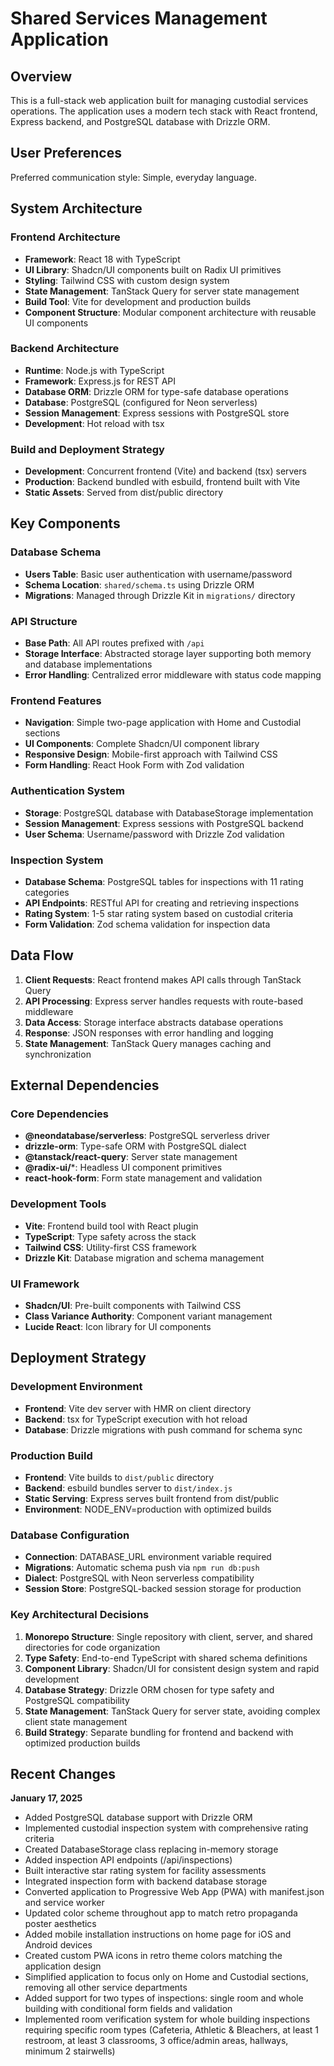 # Shared Services Management Application

## Overview

This is a full-stack web application built for managing custodial services operations. The application uses a modern tech stack with React frontend, Express backend, and PostgreSQL database with Drizzle ORM.

## User Preferences

Preferred communication style: Simple, everyday language.

## System Architecture

### Frontend Architecture
- **Framework**: React 18 with TypeScript
- **UI Library**: Shadcn/UI components built on Radix UI primitives
- **Styling**: Tailwind CSS with custom design system
- **State Management**: TanStack Query for server state management
- **Build Tool**: Vite for development and production builds
- **Component Structure**: Modular component architecture with reusable UI components

### Backend Architecture
- **Runtime**: Node.js with TypeScript
- **Framework**: Express.js for REST API
- **Database ORM**: Drizzle ORM for type-safe database operations
- **Database**: PostgreSQL (configured for Neon serverless)
- **Session Management**: Express sessions with PostgreSQL store
- **Development**: Hot reload with tsx

### Build and Deployment Strategy
- **Development**: Concurrent frontend (Vite) and backend (tsx) servers
- **Production**: Backend bundled with esbuild, frontend built with Vite
- **Static Assets**: Served from dist/public directory

## Key Components

### Database Schema
- **Users Table**: Basic user authentication with username/password
- **Schema Location**: `shared/schema.ts` using Drizzle ORM
- **Migrations**: Managed through Drizzle Kit in `migrations/` directory

### API Structure
- **Base Path**: All API routes prefixed with `/api`
- **Storage Interface**: Abstracted storage layer supporting both memory and database implementations
- **Error Handling**: Centralized error middleware with status code mapping

### Frontend Features
- **Navigation**: Simple two-page application with Home and Custodial sections
- **UI Components**: Complete Shadcn/UI component library
- **Responsive Design**: Mobile-first approach with Tailwind CSS
- **Form Handling**: React Hook Form with Zod validation

### Authentication System
- **Storage**: PostgreSQL database with DatabaseStorage implementation
- **Session Management**: Express sessions with PostgreSQL backend
- **User Schema**: Username/password with Drizzle Zod validation

### Inspection System
- **Database Schema**: PostgreSQL tables for inspections with 11 rating categories
- **API Endpoints**: RESTful API for creating and retrieving inspections
- **Rating System**: 1-5 star rating system based on custodial criteria
- **Form Validation**: Zod schema validation for inspection data

## Data Flow

1. **Client Requests**: React frontend makes API calls through TanStack Query
2. **API Processing**: Express server handles requests with route-based middleware
3. **Data Access**: Storage interface abstracts database operations
4. **Response**: JSON responses with error handling and logging
5. **State Management**: TanStack Query manages caching and synchronization

## External Dependencies

### Core Dependencies
- **@neondatabase/serverless**: PostgreSQL serverless driver
- **drizzle-orm**: Type-safe ORM with PostgreSQL dialect
- **@tanstack/react-query**: Server state management
- **@radix-ui/***: Headless UI component primitives
- **react-hook-form**: Form state management and validation

### Development Tools
- **Vite**: Frontend build tool with React plugin
- **TypeScript**: Type safety across the stack
- **Tailwind CSS**: Utility-first CSS framework
- **Drizzle Kit**: Database migration and schema management

### UI Framework
- **Shadcn/UI**: Pre-built components with Tailwind CSS
- **Class Variance Authority**: Component variant management
- **Lucide React**: Icon library for UI components

## Deployment Strategy

### Development Environment
- **Frontend**: Vite dev server with HMR on client directory
- **Backend**: tsx for TypeScript execution with hot reload
- **Database**: Drizzle migrations with push command for schema sync

### Production Build
- **Frontend**: Vite builds to `dist/public` directory
- **Backend**: esbuild bundles server to `dist/index.js`
- **Static Serving**: Express serves built frontend from dist/public
- **Environment**: NODE_ENV=production with optimized builds

### Database Configuration
- **Connection**: DATABASE_URL environment variable required
- **Migrations**: Automatic schema push via `npm run db:push`
- **Dialect**: PostgreSQL with Neon serverless compatibility
- **Session Store**: PostgreSQL-backed session storage for production

### Key Architectural Decisions

1. **Monorepo Structure**: Single repository with client, server, and shared directories for code organization
2. **Type Safety**: End-to-end TypeScript with shared schema definitions
3. **Component Library**: Shadcn/UI for consistent design system and rapid development
4. **Database Strategy**: Drizzle ORM chosen for type safety and PostgreSQL compatibility
5. **State Management**: TanStack Query for server state, avoiding complex client state management
6. **Build Strategy**: Separate bundling for frontend and backend with optimized production builds

## Recent Changes

**January 17, 2025**
- Added PostgreSQL database support with Drizzle ORM
- Implemented custodial inspection system with comprehensive rating criteria
- Created DatabaseStorage class replacing in-memory storage  
- Added inspection API endpoints (/api/inspections)
- Built interactive star rating system for facility assessments
- Integrated inspection form with backend database storage
- Converted application to Progressive Web App (PWA) with manifest.json and service worker
- Updated color scheme throughout app to match retro propaganda poster aesthetics
- Added mobile installation instructions on home page for iOS and Android devices
- Created custom PWA icons in retro theme colors matching the application design
- Simplified application to focus only on Home and Custodial sections, removing all other service departments
- Added support for two types of inspections: single room and whole building with conditional form fields and validation
- Implemented room verification system for whole building inspections requiring specific room types (Cafeteria, Athletic & Bleachers, at least 1 restroom, at least 3 classrooms, 3 office/admin areas, hallways, minimum 2 stairwells)